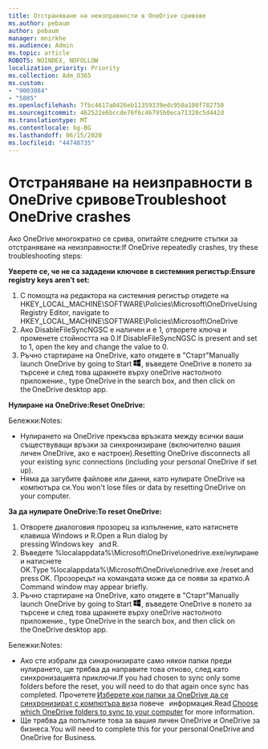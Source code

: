 ```yaml
---
title: Отстраняване на неизправности в OneDrive сривове
ms.author: pebaum
author: pebaum
manager: mnirkhe
ms.audience: Admin
ms.topic: article
ROBOTS: NOINDEX, NOFOLLOW
localization_priority: Priority
ms.collection: Adm_O365
ms.custom:
- "9003084"
- "5885"
ms.openlocfilehash: 7fbc4617a0426eb11359339edc950a108f782750
ms.sourcegitcommit: 462522e6bccde76f6c46795b0eca71320c5d442d
ms.translationtype: MT
ms.contentlocale: bg-BG
ms.lasthandoff: 06/15/2020
ms.locfileid: "44748735"
---
```

# <a name="troubleshoot-onedrive-crashes"></a><span data-ttu-id="6f5d1-102">Отстраняване на неизправности в OneDrive сривове</span><span class="sxs-lookup"><span data-stu-id="6f5d1-102">Troubleshoot OneDrive crashes</span></span>

<span data-ttu-id="6f5d1-103">Ако OneDrive многократно се срива, опитайте следните стъпки за отстраняване на неизправности:</span><span class="sxs-lookup"><span data-stu-id="6f5d1-103">If OneDrive repeatedly crashes, try these troubleshooting steps:</span></span>

<span data-ttu-id="6f5d1-104">**Уверете се, че не са зададени ключове в системния регистър:**</span><span class="sxs-lookup"><span data-stu-id="6f5d1-104">**Ensure registry keys aren’t set:**</span></span>

1. <span data-ttu-id="6f5d1-105">С помощта на редактора на системния регистър отидете на HKEY_LOCAL_MACHINE\SOFTWARE\Policies\Microsoft\OneDrive</span><span class="sxs-lookup"><span data-stu-id="6f5d1-105">Using Registry Editor, navigate to HKEY_LOCAL_MACHINE\SOFTWARE\Policies\Microsoft\OneDrive</span></span>
2. <span data-ttu-id="6f5d1-106">Ако DisableFileSyncNGSC е наличен и е 1, отворете ключа и променете стойността на 0.</span><span class="sxs-lookup"><span data-stu-id="6f5d1-106">If DisableFileSyncNGSC is present and set to 1, open the key and change the value to 0.</span></span>
3. <span data-ttu-id="6f5d1-107">Ръчно стартиране на OneDrive, като отидете в "Старт"</span><span class="sxs-lookup"><span data-stu-id="6f5d1-107">Manually launch OneDrive by going to Start</span></span> ![Натиснете клавиша Windows](data:image/png;base64,iVBORw0KGgoAAAANSUhEUgAAABEAAAAOCAYAAADJ7fe0AAAAAXNSR0IArs4c6QAAAARnQU1BAACxjwv8YQUAAAAJcEhZcwAADsQAAA7EAZUrDhsAAADxSURBVDhPY/wPBAx4wR+Gd6/fM7x9/ZTh9ZuXDGdPnWE4tH0rw/UHDxlaVp9kCDCSYWABKfv35wfD+/cfGV4+fcLw5uVjhlOXzzFsX/qWYebmZAZPWWOGO2DD8ACQS9Y3e4Bcg4Y9/t94fPa/CoY4Aq8/+xik/T8TkEMxGDyGgANWwSqeobvbGSyAADIM3BwCDKXd3QyfoCLoQEGAA0xTxSWjsYMJwLHjkruU4UXSJ4YnT54x3Dh/luHmjfMMmw9wMjCDlRAGBDPgjy8fGT5//8rw9P4Thge3zzNcvXmDYevmfQzXb1xlmH/0ATADyjAAAKdWkD3ZSwNeAAAAAElFTkSuQmCC)<span data-ttu-id="6f5d1-109">, въведете OneDrive в полето за търсене и след това щракнете върху oneDrive настолното приложение.</span><span class="sxs-lookup"><span data-stu-id="6f5d1-109">, type OneDrive in the search box, and then click on the OneDrive desktop app.</span></span>

<span data-ttu-id="6f5d1-110">**Нулиране на OneDrive:**</span><span class="sxs-lookup"><span data-stu-id="6f5d1-110">**Reset OneDrive:**</span></span>

<span data-ttu-id="6f5d1-111">Бележки:</span><span class="sxs-lookup"><span data-stu-id="6f5d1-111">Notes:</span></span>

- <span data-ttu-id="6f5d1-112">Нулирането на OneDrive прекъсва връзката между всички ваши съществуващи връзки за синхронизиране (включително вашия личен OneDrive, ако е настроен).</span><span class="sxs-lookup"><span data-stu-id="6f5d1-112">Resetting OneDrive disconnects all your existing sync connections (including your personal OneDrive if set up).</span></span>
- <span data-ttu-id="6f5d1-113">Няма да загубите файлове или данни, като нулирате OneDrive на компютъра си.</span><span class="sxs-lookup"><span data-stu-id="6f5d1-113">You won't lose files or data by resetting OneDrive on your computer.</span></span>

<span data-ttu-id="6f5d1-114">**За да нулирате OneDrive:**</span><span class="sxs-lookup"><span data-stu-id="6f5d1-114">**To reset OneDrive:**</span></span>

1. <span data-ttu-id="6f5d1-115">Отворете диалоговия прозорец за изпълнение, като натиснете клавиша Windows и R.</span><span class="sxs-lookup"><span data-stu-id="6f5d1-115">Open a Run dialog by pressing Windows key    and R.</span></span>
2. <span data-ttu-id="6f5d1-116">Въведете %localappdata%\Microsoft\OneDrive\onedrive.exe/нулиране и натиснете OK.</span><span class="sxs-lookup"><span data-stu-id="6f5d1-116">Type %localappdata%\Microsoft\OneDrive\onedrive.exe /reset and press OK.</span></span> <span data-ttu-id="6f5d1-117">Прозорецът на командата може да се появи за кратко.</span><span class="sxs-lookup"><span data-stu-id="6f5d1-117">A Command window may appear briefly.</span></span>
3. <span data-ttu-id="6f5d1-118">Ръчно стартиране на OneDrive, като отидете в "Старт"</span><span class="sxs-lookup"><span data-stu-id="6f5d1-118">Manually launch OneDrive by going to Start</span></span> ![Натиснете клавиша Windows](data:image/png;base64,iVBORw0KGgoAAAANSUhEUgAAABEAAAAOCAYAAADJ7fe0AAAAAXNSR0IArs4c6QAAAARnQU1BAACxjwv8YQUAAAAJcEhZcwAADsQAAA7EAZUrDhsAAADxSURBVDhPY/wPBAx4wR+Gd6/fM7x9/ZTh9ZuXDGdPnWE4tH0rw/UHDxlaVp9kCDCSYWABKfv35wfD+/cfGV4+fcLw5uVjhlOXzzFsX/qWYebmZAZPWWOGO2DD8ACQS9Y3e4Bcg4Y9/t94fPa/CoY4Aq8/+xik/T8TkEMxGDyGgANWwSqeobvbGSyAADIM3BwCDKXd3QyfoCLoQEGAA0xTxSWjsYMJwLHjkruU4UXSJ4YnT54x3Dh/luHmjfMMmw9wMjCDlRAGBDPgjy8fGT5//8rw9P4Thge3zzNcvXmDYevmfQzXb1xlmH/0ATADyjAAAKdWkD3ZSwNeAAAAAElFTkSuQmCC)<span data-ttu-id="6f5d1-120">, въведете OneDrive в полето за търсене и след това щракнете върху oneDrive настолното приложение.</span><span class="sxs-lookup"><span data-stu-id="6f5d1-120">, type OneDrive in the search box, and then click on the OneDrive desktop app.</span></span>

<span data-ttu-id="6f5d1-121">Бележки:</span><span class="sxs-lookup"><span data-stu-id="6f5d1-121">Notes:</span></span>

- <span data-ttu-id="6f5d1-122">Ако сте избрали да синхронизирате само някои папки преди нулирането, ще трябва да направите това отново, след като синхронизацията приключи.</span><span class="sxs-lookup"><span data-stu-id="6f5d1-122">If you had chosen to sync only some folders before the reset, you will need to do that again once sync has completed.</span></span> <span data-ttu-id="6f5d1-123">Прочетете [Изберете кои папки за OneDrive да се синхронизират с компютъра ви](https://support.office.com/article/98b8b011-8b94-419b-aa95-a14ff2415e85)за повече   информация.</span><span class="sxs-lookup"><span data-stu-id="6f5d1-123">Read [Choose which OneDrive folders to sync to your computer](https://support.office.com/article/98b8b011-8b94-419b-aa95-a14ff2415e85) for more information.</span></span>
- <span data-ttu-id="6f5d1-124">Ще трябва да попълните това за вашия личен OneDrive и OneDrive за бизнеса.</span><span class="sxs-lookup"><span data-stu-id="6f5d1-124">You will need to complete this for your personal OneDrive and OneDrive for Business.</span></span>